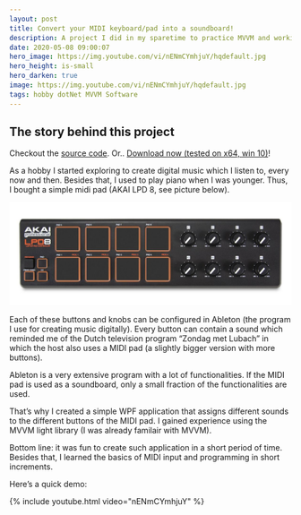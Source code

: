 ```yaml
---
layout: post
title: Convert your MIDI keyboard/pad into a soundboard!
description: A project I did in my sparetime to practice MVVM and working with MIDI.
date: 2020-05-08 09:00:07
hero_image: https://img.youtube.com/vi/nENmCYmhjuY/hqdefault.jpg
hero_height: is-small
hero_darken: true
image: https://img.youtube.com/vi/nENmCYmhjuY/hqdefault.jpg
tags: hobby dotNet MVVM Software
---
```


## The story behind this project

Checkout the [source code](https://github.com/JennoVink/MidiKeyboardSoundboard). Or.. [Download now (tested on x64, win 10)](https://github.com/JennoVink/MidiKeyboardSoundboard/files/4433919/Release.zip)!

As a hobby I started exploring to create digital music which I listen to, every now and then. Besides that, I used to play piano when I was younger. Thus, I bought a simple midi pad (AKAI LPD 8, see picture below).

![AKAI LPD8 picture](/img/akai.jpg "AKAI LPD8 used in this project")

Each of these buttons and knobs can be configured in Ableton (the program I use for creating music digitally). Every button can contain a sound which reminded me of the Dutch television program “Zondag met Lubach” in which the host also uses a MIDI pad (a slightly bigger version with more buttons).

Ableton is a very extensive program with a lot of functionalities. If the MIDI pad is used as a soundboard, only a small fraction of the functionalities are used.

That’s why I created a simple WPF application that assigns different sounds to the different buttons of the MIDI pad. I gained experience using the MVVM light library (I was already familair with MVVM).

Bottom line: it was fun to create such application in a short period of time. Besides that, I learned the basics of MIDI input and programming in short increments.

Here’s a quick demo:

{% include youtube.html video="nENmCYmhjuY" %}